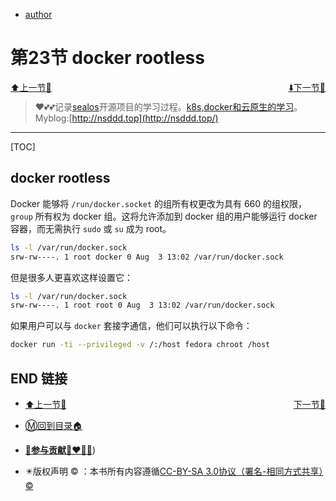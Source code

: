 + [author](http://nsddd.top)

# 第23节 docker rootless

<div><a href = '22.md' style='float:left'>⬆️上一节🔗  </a><a href = '24.md' style='float: right'>  ⬇️下一节🔗</a></div>
<br>

> ❤️💕💕记录[sealos](https://github.com/3293172751/sealos)开源项目的学习过程。[k8s,docker和云原生的学习](https://github.com/3293172751/sealos)。Myblog:[http://nsddd.top](http://nsddd.top/)

---
[TOC]

## docker rootless

Docker 能够将 `/run/docker.socket` 的组所有权更改为具有 660 的组权限， `group` 所有权为 docker 组。这将允许添加到 docker 组的用户能够运行 docker 容器，而无需执行 `sudo` 或 `su` 成为 root。

```bash
ls -l /var/run/docker.sock 
srw-rw----. 1 root docker 0 Aug  3 13:02 /var/run/docker.sock
```



但是很多人更喜欢这样设置它：

```bash
ls -l /var/run/docker.sock 
srw-rw----. 1 root root 0 Aug  3 13:02 /var/run/docker.sock
```



如果用户可以与 `docker` 套接字通信，他们可以执行以下命令：

```bash
docker run -ti --privileged -v /:/host fedora chroot /host
```











## END 链接

<ul><li><div><a href = '22.md' style='float:left'>⬆️上一节🔗  </a><a href = '24.md' style='float: right'>  ️下一节🔗</a></div></li></ul>

+ [Ⓜ️回到目录🏠](../README.md)

+ [**🫵参与贡献💞❤️‍🔥💖**](https://nsddd.top/archives/contributors))

+ ✴️版权声明 &copy; ：本书所有内容遵循[CC-BY-SA 3.0协议（署名-相同方式共享）&copy;](http://zh.wikipedia.org/wiki/Wikipedia:CC-by-sa-3.0协议文本) 

